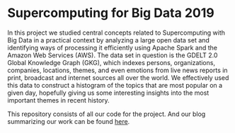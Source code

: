 # Supercomputing for Big Data 2019

In this project we studied central concepts related to Supercomputing with Big Data in a practical context by analyzing a large open data set and identifying ways of processing it efficiently using Apache Spark and the Amazon Web Services (AWS). The data set in question is the GDELT 2.0 Global Knowledge Graph (GKG), which indexes persons, organizations, companies, locations, themes, and even emotions from live news reports in print, broadcast and internet sources all over the world. We effectively used this data to construct a histogram of the topics that are most popular on a given day, hopefully giving us some interesting insights into the most important themes in recent history.

This repository consists of all our code for the project. And our blog summarizing our work can be found [here](https://adityakunar.medium.com/big-data-processing-using-apache-spark-1beed579aadd).
